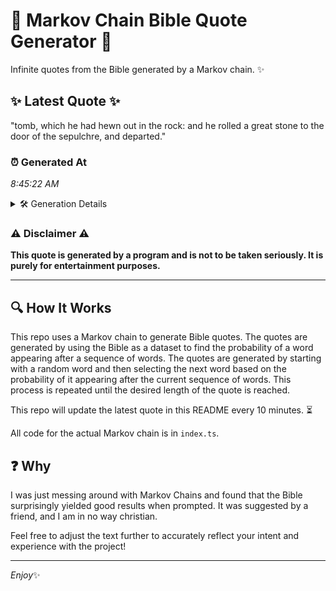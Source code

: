 # 📖 Markov Chain Bible Quote Generator 📖

Infinite quotes from the Bible generated by a Markov chain. ✨

## ✨ Latest Quote ✨
"tomb, which he had hewn out in the rock: and he rolled a great stone to the door of the sepulchre, and departed."

### ⏰ Generated At
*8:45:22 AM*

<details>
    <summary>🛠️ Generation Details</summary>
    <p>
        <strong>🌱 Seed:</strong> tomb,<br>
        <strong>🔄 Iterations:</strong> 22<br>
        <strong>📜 Context History:</strong><br>[ tomb, ]: which<br>[ tomb,, which ]: he<br>[ tomb,, which, he ]: had<br>[ tomb,, which, he, had ]: hewn<br>[ tomb,, which, he, had, hewn ]: out<br>[ tomb,, which, he, had, hewn, out ]: in<br>[ which, he, had, hewn, out, in ]: the<br>[ he, had, hewn, out, in, the ]: rock:<br>[ had, hewn, out, in, the, rock: ]: and<br>[ hewn, out, in, the, rock:, and ]: he<br>[ out, in, the, rock:, and, he ]: rolled<br>[ in, the, rock:, and, he, rolled ]: a<br>[ the, rock:, and, he, rolled, a ]: great<br>[ rock:, and, he, rolled, a, great ]: stone<br>[ and, he, rolled, a, great, stone ]: to<br>[ he, rolled, a, great, stone, to ]: the<br>[ rolled, a, great, stone, to, the ]: door<br>[ a, great, stone, to, the, door ]: of<br>[ great, stone, to, the, door, of ]: the<br>[ stone, to, the, door, of, the ]: sepulchre,<br>[ to, the, door, of, the, sepulchre, ]: and<br>[ the, door, of, the, sepulchre,, and ]: departed.<br>
    </p>
</details>

### ⚠️ Disclaimer ⚠️
**This quote is generated by a program and is not to be taken seriously. It is purely for entertainment purposes.**

---

## 🔍 How It Works

This repo uses a Markov chain to generate Bible quotes. The quotes are generated by using the Bible as a dataset to find the probability of a word appearing after a sequence of words. The quotes are generated by starting with a random word and then selecting the next word based on the probability of it appearing after the current sequence of words. This process is repeated until the desired length of the quote is reached.

This repo will update the latest quote in this README every 10 minutes. ⏳

All code for the actual Markov chain is in `index.ts`.

## ❓ Why

I was just messing around with Markov Chains and found that the Bible surprisingly yielded good results when prompted. 
It was suggested by a friend, and I am in no way christian.

Feel free to adjust the text further to accurately reflect your intent and experience with the project!

---

*Enjoy*✨
